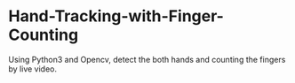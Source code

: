 # Hand-Tracking-with-Finger-Counting
Using Python3 and Opencv, detect the both hands and counting the fingers by live video.
